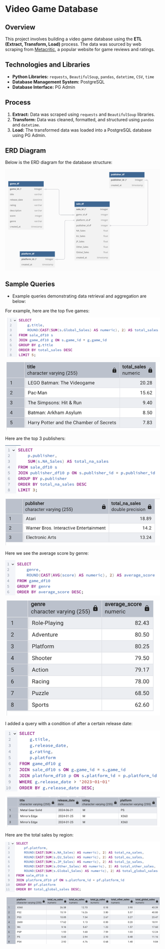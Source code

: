 # Video Game Database

## Overview

This project involves building a video game database using the **ETL (Extract, Transform, Load)** process. The data was sourced by web scraping from [Metacritic](https://www.metacritic.com/), a popular website for game reviews and ratings.

## Technologies and Libraries

- **Python Libraries:** `requests`, `BeautifulSoup`, `pandas`, `datetime`, `CSV`, `time`
- **Database Management System:** PostgreSQL
- **Database Interface:** PG Admin

## Process

1. **Extract:** Data was scraped using `requests` and `BeautifulSoup` libraries.
2. **Transform:** Data was cleaned, formatted, and structured using `pandas` and `datetime`.
3. **Load:** The transformed data was loaded into a PostgreSQL database using PG Admin.

## ERD Diagram

Below is the ERD diagram for the database structure:

![ERD Diagram](./db_images/ERD_diagram.png)

## Sample Queries

- Example queries demonstrating data retrieval and aggregation are below:

For example, here are the top five games:

![Top 5 Games Query](./db_images/top_5_games_query.png)

![Top 5 Games](./db_images/top_5_games_output.png)

Here are the top 3 publishers:

![Top 3 Publishers Query](./db_images/top_3_publishers_query.png)

![Top 3 Publishers](./db_images/top_3_publishers_output.png)

Here we see the average score by genre:

![Average Scores by Genre Query](./db_images/average_score_genre_query.png)

![Average Scores by Genre ](./db_images/average_score_by_genre.png)

I added a query with a condition of after a certain release date:

![After Release Date](./db_images/after_release_date_condition.png)

![After Release Date Query](./db_images/after_release_date_query.png)

Here are the total sales by region:

![Total Sales by Region Query](./db_images/total_sales_regions_query.png)

![Total Sales by Region](./db_images/total_sales_regions_output.png)